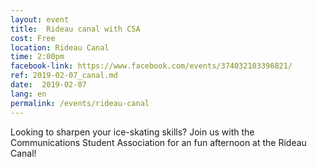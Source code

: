 ```yaml
---
layout: event
title:  Rideau canal with CSA
cost: Free
location: Rideau Canal
time: 2:00pm
facebook-link: https://www.facebook.com/events/374032103396821/
ref: 2019-02-07_canal.md
date:  2019-02-07
lang: en
permalink: /events/rideau-canal
---
```

Looking to sharpen your ice-skating skills? Join us with the Communications Student Association for an fun afternoon at the Rideau Canal!
